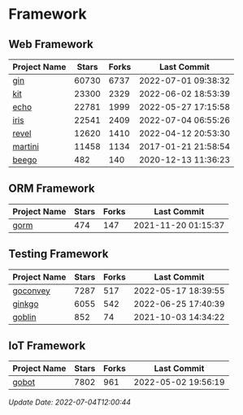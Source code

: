 # Framework

## Web Framework
| Project Name | Stars | Forks | Last Commit |
| ------------ | ----- | ----- | ----------- |
| [gin](https://github.com/gin-gonic/gin) | 60730 | 6737 | 2022-07-01 09:38:32 |
| [kit](https://github.com/go-kit/kit) | 23300 | 2329 | 2022-06-02 18:53:39 |
| [echo](https://github.com/labstack/echo) | 22781 | 1999 | 2022-05-27 17:15:58 |
| [iris](https://github.com/kataras/iris) | 22541 | 2409 | 2022-07-04 06:55:26 |
| [revel](https://github.com/revel/revel) | 12620 | 1410 | 2022-04-12 20:53:30 |
| [martini](https://github.com/go-martini/martini) | 11458 | 1134 | 2017-01-21 21:58:54 |
| [beego](https://github.com/astaxie/beego) | 482 | 140 | 2020-12-13 11:36:23 |

## ORM Framework
| Project Name | Stars | Forks | Last Commit |
| ------------ | ----- | ----- | ----------- |
| [gorm](https://github.com/jinzhu/gorm) | 474 | 147 | 2021-11-20 01:15:37 |

## Testing Framework
| Project Name | Stars | Forks | Last Commit |
| ------------ | ----- | ----- | ----------- |
| [goconvey](https://github.com/smartystreets/goconvey) | 7287 | 517 | 2022-05-17 18:39:55 |
| [ginkgo](https://github.com/onsi/ginkgo) | 6055 | 542 | 2022-06-25 17:40:39 |
| [goblin](https://github.com/franela/goblin) | 852 | 74 | 2021-10-03 14:34:22 |

## IoT Framework
| Project Name | Stars | Forks | Last Commit |
| ------------ | ----- | ----- | ----------- |
| [gobot](https://github.com/hybridgroup/gobot) | 7802 | 961 | 2022-05-02 19:56:19 |

*Update Date: 2022-07-04T12:00:44*